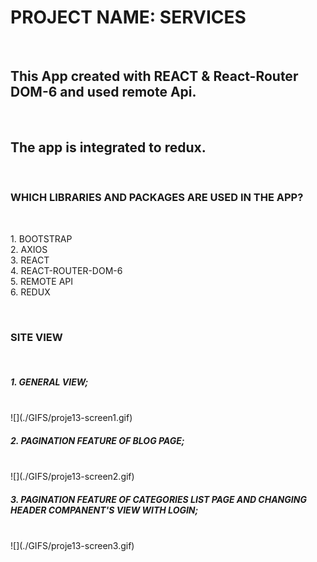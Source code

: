 <h1> PROJECT NAME: SERVICES </h1></br>

<h2> This App created with REACT & React-Router DOM-6 and used remote Api. </h2>  </br>

<h2> The app is integrated to redux. </h2> </br>

<h3> WHICH LIBRARIES AND PACKAGES ARE USED IN THE APP? </h3> </br>

<p> 1. BOOTSTRAP </br> 
2. AXIOS </br>
3. REACT </br>
4. REACT-ROUTER-DOM-6 </br>
5. REMOTE API </br>
6. REDUX  </p> </br>

<h3> SITE VIEW </h3> </br>

<h5> 1. GENERAL VIEW;  </h5> </br>
![](./GIFS/proje13-screen1.gif) </br>

<h5> 2. PAGINATION FEATURE OF BLOG PAGE;   </h5> </br>
![](./GIFS/proje13-screen2.gif) </br>

<h5> 3. PAGINATION FEATURE OF CATEGORIES LIST PAGE AND CHANGING HEADER COMPANENT'S VIEW WITH LOGIN; </h5> </br>
![](./GIFS/proje13-screen3.gif) </br>

